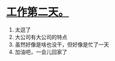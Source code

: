 # [工作第二天。](https://github.com/yihong0618/gitblog/issues/61)

1. 太逗了
2. 大公司有大公司的特点
3. 虽然好像是啥也没干，但好像是忙了一天
4. 加油吧，一会儿回家了